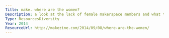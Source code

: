 ```yaml
---
Title: make. where are the women?
Description: a look at the lack of female makerspace members and what to do about it.
Type: ResourcesDiversity
Year: 2014
ResourceUrl: http://makezine.com/2014/09/08/where-are-the-women/
---
```

